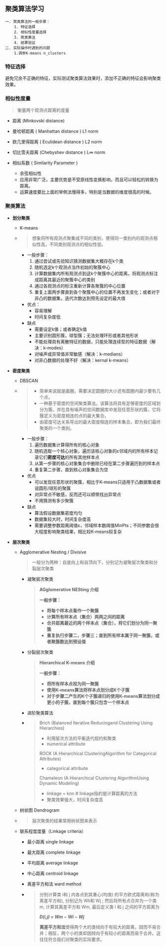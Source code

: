 ## 聚类算法学习

```
一. 聚类算法的一般步骤：
    1. 特征选择
    2. 相似性度量选择
    3. 聚类算法
    4. 结果验证
二. 实际操作时遇到的问题
    1.调参K-means n_clusters
```

### 特征选择

避免冗余不正确的特征，实际测试聚类算法效果时，添加不正确的特征会影响聚类效果。

### 相似性度量

> 衡量两个观测点距离的度量

-  距离 (Minkovski  distance)
  -  曼哈顿距离 ( Manhattan distance ) L1 norm
  -  欧几里得距离 ( Eculidean distance ) L2 norm
  -  切比雪夫距离 (Chebyshev distance ) L∞ norm


- 相似系数 ( Similarity Parameter )
  - 余弦相似性
  - 应用非常广泛，主要优势是不受原线性变换影响，而且可以轻松的转换为距离。
  - 运算速度要比上面的举例法慢得多，特别是当数据的维度很高的时候。

### 聚类算法

- **划分聚类**

  - K-means

  - > 想象将所有观测点聚集成不同的类别，使得同一类别内的观测点相似性高，不同类别观测点的相似性低。

    - 一般步骤：
      1. 通过尝试或先验知识猜测数据集大概存在k个类
      2. 随机选定k个观测点当作初始的聚簇中心
      3. 计算数据集内所有观测点到这k个聚簇中心的距离，将观测点标注成距离其最近的聚簇中心的类别
      4. 通过各观测点的标注重新计算各聚簇的中心位置
      5. 重复上面两步骤直到各个聚簇中心的位置不再发生变化；或者对于非凸的数据集，迭代次数达到预先设定的最大值
    - 优点：
      - 容易理解
      - 时间复杂度低
    - 缺点
      - 需要设定k值；或者确定k值
      - 主要识别圆形簇，球型簇；无法处理环形或者其他形状
      - 不能处理具有离散特征的数据，只能处理连续型的特征数据（解决：k-modes）
      - 对噪声或异常值非常敏感（解决：k-medians）
      - 对非凸数据的处理不好（解决：kernal k-means）

- **密度聚类**

  - DBSCAN	

  - > - 简单来说就是画圈，需要决定圆圈的大小还有圆圈内最少要有几个点。
    > - 一种基于密度的空间聚类算法。该算法将具有足够密度的区域划分为簇，并在具有噪声的空间数据库中发现任意形状的簇，它将簇定义为密度相连的点的最大集合。
    > - 由密度可达关系导出的最大密度相连的样本集合，即为我们最终聚类的一个类别。

    - 一般步骤：
      1. 遍历数据集计算得所有的核心对象
      2. 随机选取一个核心对象，遍历该核心对象的ε邻域内的所有样本记录它们**密度可达**的所有其他样本点
      3. 从第一步骤的核心对象集合中删除已经在第二步骤遍历到的样本点
      4. 重复第二步骤，直到核心对象集合为空
    - 优点
      - 可以发现任意形状的聚簇，相比于K-means只适用于凸数据集或者说圆形/球形的聚簇
      - 对异常点不敏感，反而还可以顺带找出异常点
      - 不用猜测有多少聚簇
    - 缺点
      - 算法假设数据集密度均匀
      - 数据集较大时，时间复杂度高
      - 需要调整参数距离阈值ε，邻域样本数阈值MinPts；不同参数会很大程度影响聚类结果，相比较K-means较复杂

- **层次聚类**

  - Agglomerative Nesting / Divisive

    > 一般分为两种：自底向上和自顶向下，分别记为凝聚层次聚类和分裂层次聚类

    - 凝聚层次聚类

      >  **AGglomerative NESting 介绍**
      >
      >  **一般步骤：**
      >
      >  - **将每个样本点看作一个聚簇**
      >  - **计算所有样本点（集合）两两之间的距离**
      >  - **合并距离最近的两个样本点（集合），将它们划分为同一聚簇**
      >  - **重复执行步骤二，步骤三；直到所有样本属于同一聚簇，或者聚簇数达到预设值**

    - 分裂层次聚类

      > **Hierarchical K-means 介绍**
      >
      > **一般步骤：**
      >
      > - **将所有样本点视为同一聚簇**
      > - **使用K-means算法将样本点划分成K个子簇**
      > - **对于步骤二产生的K个子簇递归的使用K-means算法划分成更小的子簇，直到每个簇只包含一个样本点**

    - 进阶聚类算法

    - > Brich (Balanced Iterative Reducingand Clustering Using Hierarchies)
      >
      > - 利用层次方法的平衡迭代规约和聚类
      > - numerical attribute
      >
      > ROCK (A Hierarchical ClusteringAlgorithm for Categorical Attributes)
      >
      > - categorical attribute
      >
      > Chameleon (A Hierarchical Clustering AlgorithmUsing Dynamic Modeling)
      >
      > - linkage = knn  # linkage指的是计算距离的方法
      > - 聚类效果强大，时间复杂度高

  - 树状图 Dendrogram

  - > 层次聚类的结果常用树状图来表示

  - 联系程度度量（Linkage criteria）

    - 最小距离 single linkage

    - 最大距离 complete linkage

    - 平均距离 average linkage

    - 中心距离 centroid linkage

    - 离差平方和法 ward method

    - > 分别计算类 i和 j 内各点到其重心(均值) 的平方欧式距离和(称为离差平方和), 分别记为 WIi和 Wj ; 然后将所有点合并为一个类 m, 计算其离差平方和 Wm, 最后定义类 i 和 j 之间的平方距离为
      >
      > ***D(i,j) = Wm − Wi − Wj***
      >
      > **离差平方和法**使得两个大的类倾向于有较大的距离，因而不易合并；相反，两个小的类却因倾向于有较小的距离而易于合并。这往往符合我们对聚类的实际要求。